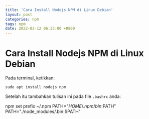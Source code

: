 ```yaml
---
title: 'Cara Install Nodejs NPM di Linux Debian'
layout: post
categories: npm
tags: npm
date: 2022-02-12 06:35:00 +0800
---
```


# Cara Install Nodejs NPM di Linux Debian
Pada terminal, ketikkan:
```
sudo apt install nodejs npm
```

Setelah itu tambahkan tulisan ini pada file `.bashrc` anda:

npm set prefix ~/.npm
PATH="$HOME/.npm/bin:$PATH"
PATH="./node_modules/.bin:$PATH"